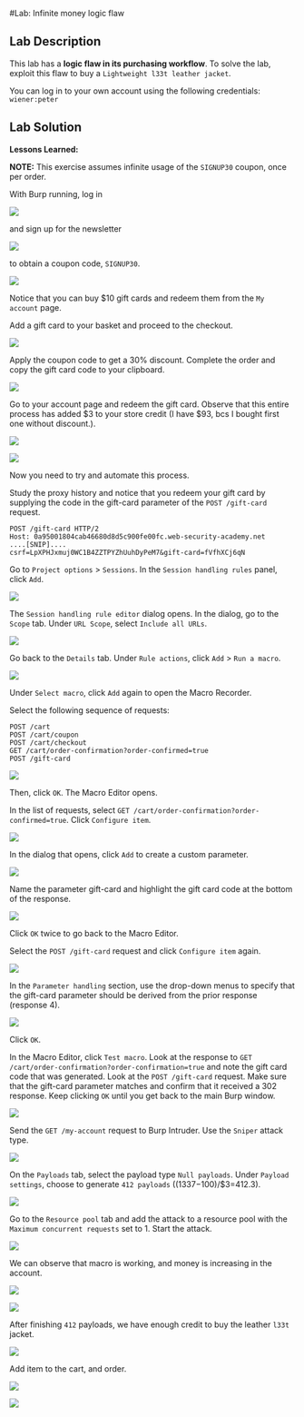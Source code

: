 #Lab: Infinite money logic flaw

## Lab Description

This lab has a **logic flaw in its purchasing workflow**. To solve the lab, exploit this flaw to buy a `Lightweight l33t leather jacket`.

You can log in to your own account using the following credentials: `wiener:peter`

## Lab Solution

**Lessons Learned:**

**NOTE:** This exercise assumes infinite usage of the `SIGNUP30` coupon, once per order.

With Burp running, log in

![](01-log-in-the-account.png)

and sign up for the newsletter

![](02-sign-up-for-newsletter.png)

to obtain a coupon code, `SIGNUP30`.

![](03-recieve-discount.png)

Notice that you can buy $10 gift cards and redeem them from the `My account` page.

Add a gift card to your basket and proceed to the checkout.

![](04-pick-gift-card.png)

Apply the coupon code to get a 30% discount. Complete the order and copy the gift card code to your clipboard.

![](05-apply-the-coupon.png)

Go to your account page and redeem the gift card. Observe that this entire process has added $3 to your store credit (I have $93, bcs I bought first one without discount.).

![](06-gift-card-code.png)

![](07-git-card-applied-gained-3-dollars.png)

Now you need to try and automate this process.

Study the proxy history and notice that you redeem your gift card by supplying the code in the gift-card parameter of the `POST /gift-card` request.

```
POST /gift-card HTTP/2
Host: 0a95001804cab46680d8d5c900fe00fc.web-security-academy.net
....[SNIP]....
csrf=LpXPHJxmuj0WC1B4ZZTPYZhUuhDyPeM7&gift-card=fVfhXCj6qN
```

Go to `Project options` > `Sessions`. In the `Session handling rules` panel, click `Add`.

![](08-session-handlin-add.png)

The `Session handling rule editor` dialog opens.
In the dialog, go to the `Scope` tab. Under `URL Scope`, select `Include all URLs`.

![](09-include-all-urls.png)

Go back to the `Details` tab. Under `Rule actions`, click `Add` > `Run a macro`.

![](10-add-new-macro.png)

Under `Select macro`, click `Add` again to open the Macro Recorder.

Select the following sequence of requests:
```
POST /cart
POST /cart/coupon
POST /cart/checkout
GET /cart/order-confirmation?order-confirmed=true
POST /gift-card
```

![](11-select-requests.png)


Then, click `OK`. The Macro Editor opens.

In the list of requests, select `GET /cart/order-confirmation?order-confirmed=true`. Click `Configure item`.

![](12-configure-order-confirmation.png)

In the dialog that opens, click `Add` to create a custom parameter.

![](13-custom-add-parameter.png)

Name the parameter gift-card and highlight the gift card code at the bottom of the response.

![](14-highlight-the-gift-card.png)

Click `OK` twice to go back to the Macro Editor.

Select the `POST /gift-card` request and click `Configure item` again.

![](15-configure-gift-card.png)

In the `Parameter handling` section, use the drop-down menus to specify that the gift-card parameter should be derived from the prior response (response 4).

![](16-change-to-derive-from-prior-response.png)

Click `OK`.

In the Macro Editor, click `Test macro`. Look at the response to `GET /cart/order-confirmation?order-confirmation=true` and note the gift card code that was generated. Look at the `POST /gift-card` request. Make sure that the gift-card parameter matches and confirm that it received a 302 response. Keep clicking `OK` until you get back to the main Burp window.

![](17-all-set-session-handling.png)

Send the `GET /my-account` request to Burp Intruder. Use the `Sniper` attack type.

![](18-my-accout-to-intruder.png)

On the `Payloads` tab, select the payload type `Null payloads`. Under `Payload settings`, choose to generate `412 payloads` (($1337-$100)/$3=412.3).

![](19-null-payload-and-412-values.png)

Go to the `Resource pool` tab and add the attack to a resource pool with the `Maximum concurrent requests` set to 1. Start the attack.

![](20-concurrent-request-to-1-due-to-csrf-token.png)

We can observe that macro is working, and money is increasing in the account.

![](22-macro-is-working.png)

![](21-macro-is-running.png)

After finishing `412` payloads, we have enough credit to buy the leather `l33t` jacket.

![](23-enough-store-credits-to-buy-jacket.png)

Add item to the cart, and order.

![](24-enough-store-credits-to-buy-jacket.png)

![](25-jacket-is-on-a-way.png)
